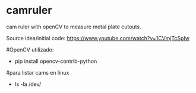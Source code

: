 # camruler
cam ruler with openCV to measure metal plate cutouts.

Source idea/initial code: https://www.youtube.com/watch?v=1CVmjTcSpIw


#OpenCV utilizado: 
- pip install opencv-contrib-python

#para listar cams en linux 
- ls -la /dev/

